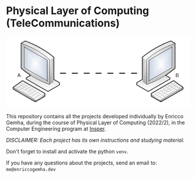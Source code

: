 # Physical Layer of Computing (TeleCommunications)

![serial communication](./assets/hero.gif)

This repository contains all the projects developed individually by Enricco Gemha, during the course of Physical Layer of Computing (2022/2), in the Computer Engineering program at [Insper](https://www.insper.edu.br/en/home).

*DISCLAIMER: Each project has its own instructions and studying material.*

Don't forget to install and activate the python ```venv```.

If you have any questions about the projects, send an email to: ```me@enriccogemha.dev```
